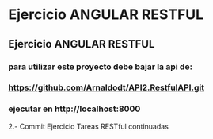 # Ejercicio ANGULAR RESTFUL

## Ejercicio ANGULAR RESTFUL

### para utilizar este proyecto debe bajar la api de:
### https://github.com/Arnaldodt/API2.RestfulAPI.git
### ejecutar en http://localhost:8000


2.- Commit Ejercicio Tareas RESTful continuadas